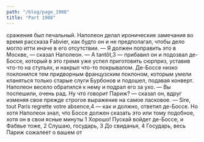 ```yaml
---
path: "/blog/page_1908"
title: "Part 1908"
---
```


 сражения был печальный. Наполеон делал иронические замечания во время рассказа Fabvier, как будто он и не предполагал, чтобы дело могло итти иначе в его отсутствии.
— Я должен поправить это в Москве, — сказал Наполеон. — A tantôt,3 — прибавил он и подозвал де-Боссе, который в это гремя уже успел приготовить сюрприз, уставив что-то на стульях, и накрыл что-то покрывалом.
Де-Боссе низко поклонился тем придворным французским поклоном, которым умели кланяться только старые слуги Бурбонов и подошел, подавая конверт.
Наполеон весело обратился к нему и подрал его за ухо.
— Вы поспешили, очень рад. Ну чтó говорит Париж? — сказал он, вдруг изменяя свое прежде строгое выражение на самое ласковое.
— Sire, tout Paris regrette votre absence,4 — как и должно, ответил де-Боссе. Но хотя Наполеон знал, что Боссе должен сказать это или тому подобное, хотя он в свои ясные минуты 1 Хорошо! Пускай войдет де-Боссе, и Фабвье тоже,
2 Слушаю, государь,
3 До свиданья,
4 Государь, весь Париж сожалеет о вашем от
